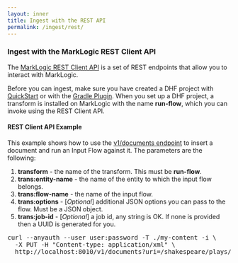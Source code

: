 ```yaml
---
layout: inner
title: Ingest with the REST API
permalink: /ingest/rest/
---
```


### Ingest with the MarkLogic REST Client API

The [MarkLogic REST Client API](https://docs.marklogic.com/REST/client) is a set of REST endpoints that allow you to interact with MarkLogic.

Before you can ingest, make sure you have created a DHF project with [QuickStart](../project/quickstart.md) or with the [Gradle Plugin](../project/gradle.md). When you set up a DHF project, a transform is installed on MarkLogic with the name **run-flow**, which you can invoke using the REST Client API.

#### REST Client API Example

This example shows how to use the [v1/documents endpoint](https://docs.marklogic.com/REST/PUT/v1/documents) to insert a document and run an Input Flow against it. The parameters are the following:

1. **transform** - the name of the transform. This must be **run-flow**.
1. **trans:entity-name** - the name of the entity to which the input flow belongs.
1. **trans:flow-name** - the name of the input flow.
1. **trans:options** - [_Optional_] additional JSON options you can pass to the flow. Must be a JSON object.
1. **trans:job-id** - [_Optional_] a job id, any string is OK. If none is provided then a UUID is generated for you.

<pre class="cmdline">
curl --anyauth --user user:password -T ./my-content -i \
  -X PUT -H "Content-type: application/xml" \
  http://localhost:8010/v1/documents?uri=/shakespeare/plays/a_and_c.xml&transform=run-flow&trans:entity-name=YourEntityName&trans:flow-name=YourFlowName&trans:options={"your":"options"}&trans:job-id=someString
</pre>
